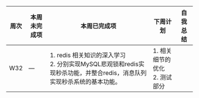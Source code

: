 | 周次 | 本周未完成项 | 本周已完成项                                                 | 下周计划                           | 自我总结 |
| ---- | ------------ | ------------------------------------------------------------ | ---------------------------------- | -------- |
| W32  | —            | 1. redis 相关知识的深入学习<br />2. 分别实现MySQL悲观锁和redis实现秒杀功能，并整合redis，消息队列实现秒杀系统的基本功能。 | 1. 相关细节的优化<br />2. 测试部分 |          |

